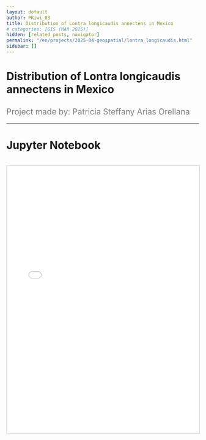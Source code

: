 ```yaml
---
layout: default
author: PKiwi_03
title: Distribution of Lontra longicaudis annectens in Mexico
# categories: [GIS (MAR 2025)]
hidden: [related_posts, navigator]
permalink: "/en/projects/2025-04-geospatial/lontra_longicaudis.html"
sidebar: []
---
```


# Distribution of Lontra longicaudis annectens in Mexico

<h2 style="color: gray; font-weight: normal;">
Project made by: Patricia Steffany Arias Orellana 
</h2>

---

# Jupyter Notebook
<br>

<iframe 
    src="/assets/html/2025-04-geospatial/patricia_arias.html" 
    width="100%" 
    height="700" 
    style="border: 1px solid #ccc;"
></iframe>